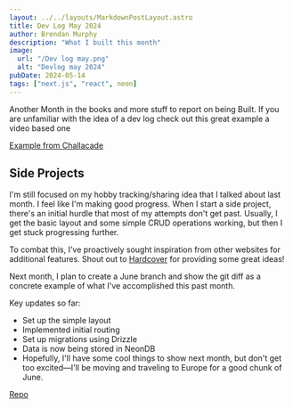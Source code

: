 ```yaml
---
layout: ../../layouts/MarkdownPostLayout.astro
title: Dev Log May 2024
author: Brendan Murphy
description: "What I built this month"
image:
  url: "/Dev log may.png"
  alt: "Devlog may 2024"
pubDate: 2024-05-14
tags: ["next.js", "react", neon]
---
```


Another Month in the books and more stuff to report on being Built. If you are unfamiliar with the idea of a dev log check out this great example a video based one

[Example from Challacade](https://www.youtube.com/watch?v=kTFPczDJIno)

## Side Projects

I'm still focused on my hobby tracking/sharing idea that I talked about last month. I feel like I'm making good progress. When I start a side project, there's an initial hurdle that most of my attempts don't get past. Usually, I get the basic layout and some simple CRUD operations working, but then I get stuck progressing further.

To combat this, I've proactively sought inspiration from other websites for additional features. Shout out to [Hardcover](https://hardcover.app/trending/month) for providing some great ideas!

Next month, I plan to create a June branch and show the git diff as a concrete example of what I've accomplished this past month.

Key updates so far:

- Set up the simple layout
- Implemented initial routing
- Set up migrations using Drizzle
- Data is now being stored in NeonDB
- Hopefully, I'll have some cool things to show next month, but don't get too excited—I'll be moving and traveling to Europe for a good chunk of June.

[Repo](https://github.com/bmurf17/down-the-hall)
